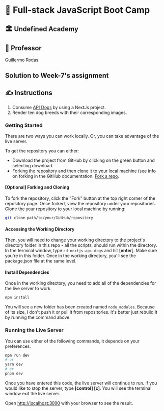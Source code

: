 # 📜 Full-stack JavaScript Boot Camp

## 🏛️ Undefined Academy

## 🤵 Professor

Guillermo Rodas

## Solution to Week-7's assignment

## ✍ Instructions

1. Consume [API Dogs](https://dog.ceo/dog-api/) by using a NextJs project.
2. Render ten dog breeds with their corresponding images.

### Getting Started

There are two ways you can work locally. Or, you can take advantage of the live server.

To get the repository you can either:

- Download the project from GitHub by clicking on the green button and selecting download.
- Forking the repository and then clone it to your local machine (see info on forking in the GitHub documentation: [Fork a repo](https://docs.github.com/en/github-ae@latest/get-started/quickstart/fork-a-repo).

#### [Optional] Forking and Cloning

To fork the repository, click the "Fork" button at the top right corner of the repository page. Once forked, view the repository under your repositories. Clone the your repository to your local machine by running:

```bash
git clone path/to/your/GitHub/repository
```

#### Accessing the Working Directory

Then, you will need to change your working directory to the project's directory folder in this repo - all the scripts, should run within the directory. In the terminal window, type `cd nextjs-api-dogs` and hit [**enter**].
Make sure you're in this folder. Once in the working directory, you'll see the package.json file at the same level.

#### Install Dependencies

Once in the working directory, you need to add all of the dependencies for the live server to work.

```bash
npm install
```

You will see a new folder has been created named `node_modules`. Because of its size, I don't push it or pull it from repositories. It's better just rebuild it by running the command above.

### Running the Live Server

You can use either of the following commands, it depends on your preferences.

```bash
npm run dev
# or
yarn dev
# or
pnpm dev
```

Once you have entered this code, the live server will continue to run. If you would like to stop the server, type **[control] [c]**. You will see the terminal window exit the live server.

Open [http://localhost:3000](http://localhost:3000) with your browser to see the result.

